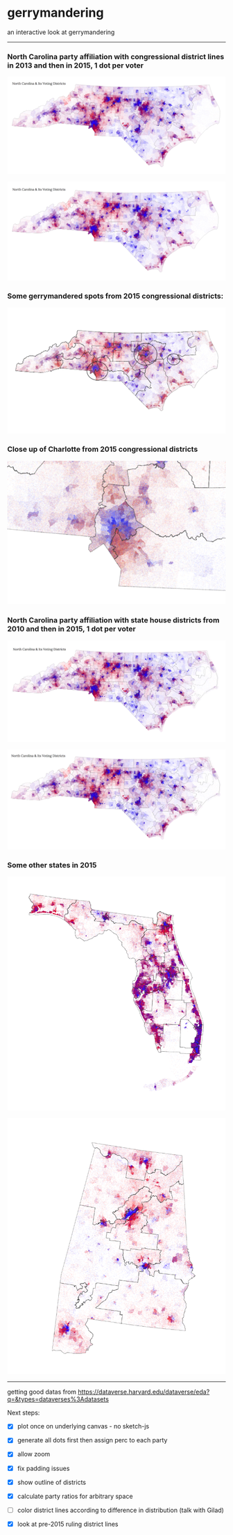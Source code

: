 # gerrymandering

an interactive look at gerrymandering

---

### North Carolina party affiliation with congressional district lines in 2013 and then in 2015, 1 dot per voter

![NC Congressional Districts 2013](/img/nc-us-congress-2013-hi-res.png?raw=true "NC Congressional Districts 2013")

![NC Congressional Districts 2015](/img/nc-us-congress-2015-hi-res.png?raw=true "NC Congressional Districts 2015")


### Some gerrymandered spots from 2015 congressional districts:

![NC Congressional Districts 2015](/img/nc-districts-2015.png?raw=true "NC Congressional Districts 2015")

### Close up of Charlotte from 2015 congressional districts

![Charlotte, NC with 2015 Congressional Districts](/img/charlotte.png?raw=true "Charlotte, NC with 2015 Congressional Districts")

### North Carolina party affiliation with state house districts from 2010 and then in 2015, 1 dot per voter

![NC State House Districts 2010](/img/nc-state-house-2010-hi-res.png?raw=true "NC State House Districts 2010")

![NC State House Districts 2015](/img/nc-state-house-2015-hi-res.png?raw=true "NC State House Districts 2015")

### Some other states in 2015

![gerrymandering](/img/fl-districts-2015.png?raw=true "FL Congressional Districts 2015")

![gerrymandering](/img/al-districts-2015.png?raw=true "AL Congressional Districts 2015")

---

getting good datas from https://dataverse.harvard.edu/dataverse/eda?q=&types=dataverses%3Adatasets

Next steps:
 - [x] plot once on underlying canvas - no sketch-js
 - [x] generate all dots first then assign perc to each party
 - [x] allow zoom
 - [x] fix padding issues

 - [x] show outline of districts
 - [x] calculate party ratios for arbitrary space
 - [ ] color district lines according to difference in distribution (talk with Gilad)
 - [x] look at pre-2015 ruling district lines
